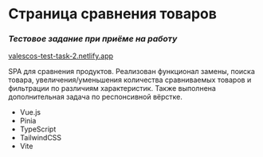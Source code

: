 # Страница сравнения товаров
### _Тестовое задание при приёме на работу_

[valescos-test-task-2.netlify.app](https://valescos-test-task-2.netlify.app/)

SPA для сравнения продуктов. Реализован функционал замены, поиска товара, увеличения/уменьшения количества сравниваемых товаров и фильтрации по различиям характеристик. Также выполнена дополнительная задача по респонсивной вёрстке.

- Vue.js
- Pinia
- TypeScript
- TailwindCSS
- Vite
